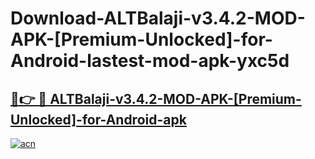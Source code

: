 # Download-ALTBalaji-v3.4.2-MOD-APK-[Premium-Unlocked]-for-Android-lastest-mod-apk-yxc5d

<h2><a href="https://apkcomod.com?title=ALTBalaji-v3.4.2-MOD-APK-[Premium-Unlocked]-for-Android">🔗👉 🔴 ALTBalaji-v3.4.2-MOD-APK-[Premium-Unlocked]-for-Android-apk </a></h2>

[![acn](https://github.com/user-attachments/assets/0f9c940e-d8b0-45ae-aac7-cd30a18b3e1c)](https://apkcomod.com?title=ALTBalaji-v3.4.2-MOD-APK-[Premium-Unlocked]-for-Android)
